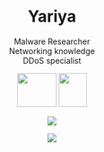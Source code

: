 <h1 align="center">Yariya</h1>



<p align="center">Malware Researcher<br>Networking knowledge<br>DDoS specialist<br></p>


<p align="center"><img src="https://upload.wikimedia.org/wikipedia/commons/thumb/0/05/Go_Logo_Blue.svg/1200px-Go_Logo_Blue.svg.png" width="70" height="60"> <img src="https://user-images.githubusercontent.com/65712074/121199404-302d4700-c873-11eb-8684-cd254efdf1cb.png" width="50" height="60"></p>

<p align="center">
  
  <img src="https://github-readme-stats.vercel.app/api/?username=Yariya&title_color=4F8CC9&text_color=9f9f9f&show_icons=true&bg_color=00000000&hide_border=true&icon_color=4F8CC9&hide_title=true&count_private=true" />
</p>
<p align="center">
  <img src="https://discord.c99.nl/widget/theme-1/820479123129630751.png"></img>
</p>

